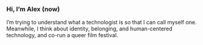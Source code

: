 ### Hi, I’m Alex (now)

I’m trying to understand what a technologist is so that I can call myself one. Meanwhile, I think about identity, belonging, and human-centered technology, and co-run a queer film festival.
